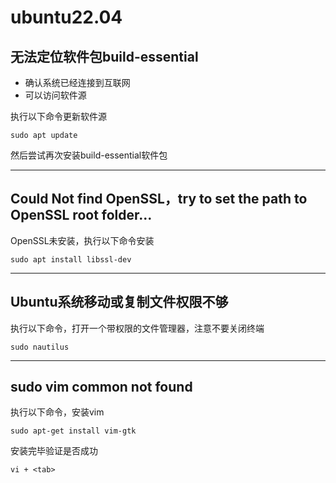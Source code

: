 # ubuntu22.04

## 无法定位软件包build-essential

- 确认系统已经连接到互联网
- 可以访问软件源

执行以下命令更新软件源

```shell
sudo apt update
```

然后尝试再次安装build-essential软件包



---



## Could Not find OpenSSL，try to set the path to OpenSSL root folder...

OpenSSL未安装，执行以下命令安装

```shell
sudo apt install libssl-dev
```



---



## Ubuntu系统移动或复制文件权限不够

执行以下命令，打开一个带权限的文件管理器，注意不要关闭终端

```shell
sudo nautilus
```



---



## sudo vim common not found

执行以下命令，安装vim

```shell
sudo apt-get install vim-gtk
```

安装完毕验证是否成功

```shell
vi + <tab>
```

